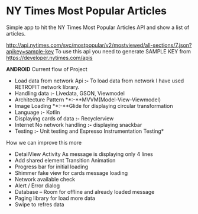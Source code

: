 # NY Times Most Popular Articles
Simple app to hit the NY Times Most Popular Articles API and show a list of articles.

http://api.nytimes.com/svc/mostpopular/v2/mostviewed/all-sections/7.json?apikey=sample-key
To use this api you need to generate SAMPLE KEY from https://developer.nytimes.com/apis

**ANDROID** 
Current flow of Project
- Load data from network Api
**:-** To load data from network I have used RETROFIT network library.
- Handling data
**:-** Livedata, GSON, Viewmodel
- Architecture Pattern
**:-**MVVM(Model-View-Viewmodel)
- Image Loading
**:-**Glide for displaying circular transformation
- Language
**:-** Kotlin
- Displaying cards of data
**:-** Recyclerview
- Internet No network handling
**:-** displaying snackbar
- Testing
**:-** Unit testing and Espresso Instrumentation Testing*




How we can improve this more
* DetailView Activity As message is displaying only 4 lines
* Add shared element Transition Animation
* Progress bar for initial loading
* Shimmer fake view for cards message loading
* Network available check
* Alert / Error dialog
* Database – Room for offline and already loaded message
* Paging library for load more data
* Swipe to refres data

